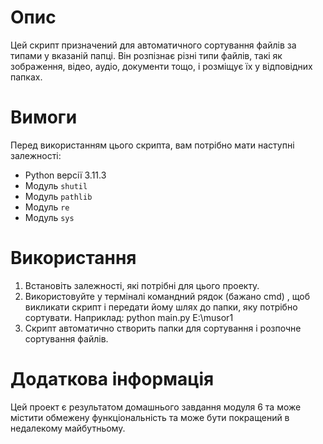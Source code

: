 # Опис

Цей скрипт призначений для автоматичного сортування файлів за типами у вказаній папці. Він розпізнає різні типи файлів, такі як зображення, відео, аудіо, документи тощо, і розміщує їх у відповідних папках.

# Вимоги

Перед використанням цього скрипта, вам потрібно мати наступні залежності:

- Python версії 3.11.3
- Модуль `shutil`
- Модуль `pathlib`
- Модуль `re`
- Модуль `sys`

# Використання

1. Встановіть залежності, які потрібні для цього проекту.
2. Використовуйте у терміналі командний рядок (бажано cmd) , щоб викликати скрипт і передати йому шлях до папки, яку потрібно сортувати. Наприклад: python main.py E:\musor1
3. Скрипт автоматично створить папки для сортування і розпочне сортування файлів.

# Додаткова інформація

Цей проект є результатом домашнього завдання модуля 6  та може містити обмежену функціональність та може бути покращений в недалекому майбутньому.




